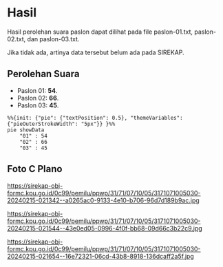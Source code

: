 # Hasil

Hasil perolehan suara paslon dapat dilihat pada file paslon-01.txt, paslon-02.txt, dan paslon-03.txt.

Jika tidak ada, artinya data tersebut belum ada pada SIREKAP.

## Perolehan Suara

 * Paslon 01: **54**.
 * Paslon 02: **66**.
 * Paslon 03: **45**.

```mermaid
%%{init: {"pie": {"textPosition": 0.5}, "themeVariables": {"pieOuterStrokeWidth": "5px"}} }%%
pie showData
    "01" : 54
    "02" : 66
    "03" : 45
```
## Foto C Plano

https://sirekap-obj-formc.kpu.go.id/0c99/pemilu/ppwp/31/71/07/10/05/3171071005030-20240215-021342--a0265ac0-9133-4e10-b706-96d7d189b9ac.jpg

https://sirekap-obj-formc.kpu.go.id/0c99/pemilu/ppwp/31/71/07/10/05/3171071005030-20240215-021544--43e0ed05-0996-4f0f-bb68-09d66c3b22c9.jpg

https://sirekap-obj-formc.kpu.go.id/0c99/pemilu/ppwp/31/71/07/10/05/3171071005030-20240215-021654--16e72321-06cd-43b8-8918-136dcaff2a5f.jpg
